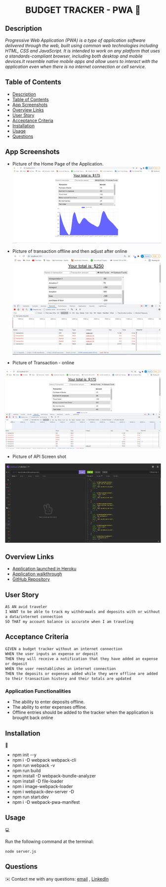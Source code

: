 <h1 align="center">BUDGET TRACKER - PWA 👋</h1>

## Description

*Progressive Web Application (PWA) is a type of application software delivered through the web, built using common web technologies including HTML, CSS and JavaScript. It is intended to work on any platform that uses a standards-compliant browser, including both desktop and mobile devices.It resemble native mobile apps and allow users to interact with the application even when there is no internet connection or cell service.*


## Table of Contents

- [Description](#description)
- [Table of Contents](#table-of-contents)
- [App Screenshots](#app-screenshots)
- [Overview Links](#overview-links)
- [User Story](#user-story)
- [Acceptance Criteria](#acceptance-criteria)
- [Installation](#installation)
- [Usage](#usage)
- [Questions](#questions)


## App Screenshots
- Picture of the Home Page of the Application.
![Home page of the application](./screen-shots/screenshot-budget-tracket-pwa.JPG)

- Picture of transaction offline and then adjust after online
![Picture of transactions offline-online](./screen-shots/updated-screenshot-after-getting-online.JPG)

- Picture of Transaction - online

![Picture of Transaction - online](./screen-shots/screenshot-purchase-online.JPG)

- Picture of API Screen shot

![Picture of Transaction - online](./screen-shots/API-Screen-Shot.JPG)

## Overview Links
- [Application launched in Heroku](https://budget-tracker-pwa-mirza.herokuapp.com/)
- [Application walkthrough](https://watch.screencastify.com/v/fcRZwppcDGTcG5rVgp0e)
- [GitHub Repository](https://mirzadev.github.io/budget-tracker-pwa/)


## User Story

```text
AS AN avid traveler
I WANT to be able to track my withdrawals and deposits with or without a data/internet connection
SO THAT my account balance is accurate when I am traveling 
```

## Acceptance Criteria

```text
GIVEN a budget tracker without an internet connection
WHEN the user inputs an expense or deposit
THEN they will receive a notification that they have added an expense or deposit
WHEN the user reestablishes an internet connection
THEN the deposits or expenses added while they were offline are added to their transaction history and their totals are updated
```

### Application Functionalities

- The ability to enter deposits offline.
- The ability to enter expenses offline.
- Offline entries should be added to the tracker when the application is brought back online

## Installation
💾     
- npm init --y
- npm i -D webpack webpack-cli
- npm run webpack -v
- npm run build
- npm install -D webpack-bundle-analyzer
- npm install -D file-loader
- npm i image-webpack-loader
- npm i webpack-dev-server -D
- npm run start:dev
- npm i -D webpack-pwa-manifest

## Usage
💻   
  
Run the following command at the terminal:
  
`node server.js`

## Questions
✉️ Contact me with any questions: [email](mailto:awal.mirza2016@gmail.com) , [LinkedIn](https://www.linkedin.com/in/mirza-awal-5972511b5/)

